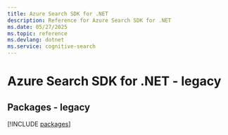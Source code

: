 ```yaml
---
title: Azure Search SDK for .NET
description: Reference for Azure Search SDK for .NET
ms.date: 05/27/2025
ms.topic: reference
ms.devlang: dotnet
ms.service: cognitive-search
---
```

# Azure Search SDK for .NET - legacy
## Packages - legacy
[!INCLUDE [packages](search-index.md)]